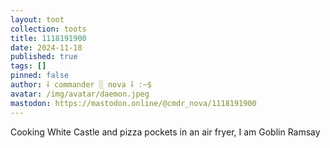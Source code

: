 ```yaml
---
layout: toot
collection: toots
title: 1118191900
date: 2024-11-18
published: true
tags: []
pinned: false
author: ⸸ commander ░ nova ⸸ :~$
avatar: /img/avatar/daemon.jpeg
mastodon: https://mastodon.online/@cmdr_nova/1118191900
---
```


Cooking White Castle and pizza pockets in an air fryer, I am Goblin Ramsay
